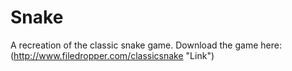 # Snake
A recreation of the classic snake game.
Download the game here: (http://www.filedropper.com/classicsnake "Link")
